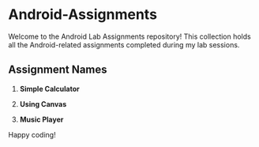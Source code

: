 # Android-Assignments

Welcome to the Android Lab Assignments repository! This collection holds all the Android-related assignments completed during my lab sessions.

## Assignment Names

1. **Simple Calculator**

3. **Using Canvas**

4. **Music Player**

Happy coding!
